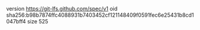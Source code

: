 version https://git-lfs.github.com/spec/v1
oid sha256:b98b7874ffc4088931b7403452cf121148409f0591fec6e25431b8cd1047bff4
size 525
